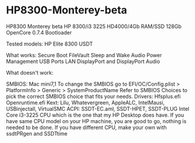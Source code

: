 # HP8300-Monterey-beta
HP8300 Monterey beta
 HP 8300/i3 3225 HD4000/4Gb RAM/SSD 128Gb OpenCore 0.7.4 Bootloader

Tested models:
HP Elite 8300 USDT

What works:
Secure Boot
FileVault
Sleep and Wake
Audio
Power Management
USB Ports
LAN
DisplayPort and DisplayPort Audio

What doesn't work:

SMBIOS: Mac mini7,1
To change the SMBIOS go to EFI/OC/Config.plist > PlatformInfo > Generic > SystemProductName Refer to SMBIOS Choices to pick the correct SMBIOS choice that fits your needs.
Drivers: Hfsplus.efi Openruntime.efi
Kext: Lilu, Whatevergreen, AppleALC, IntelMausi, USBinjectall, VirtualSMC
ACPI: SSDT-EC.aml, SSDT-HPET, SSDT-PLUG Intel Core i3-3225 CPU which is the one that my HP Desktop does have. If you have same CPU model on your HP machine, you are good to go, nothing is needed to be done. If you have different CPU, make your own with ssdtPRgen and SSDTtime
